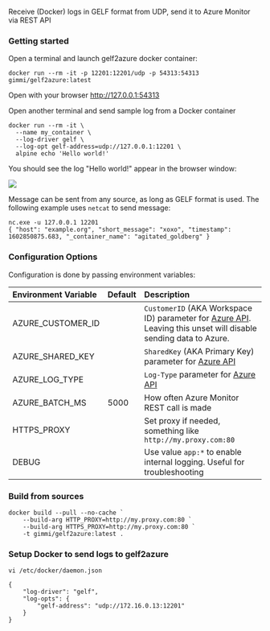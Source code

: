 Receive (Docker) logs in GELF format from UDP, send it to Azure Monitor via REST API

### Getting started

Open a terminal and launch gelf2azure docker container:

```
docker run --rm -it -p 12201:12201/udp -p 54313:54313 gimmi/gelf2azure:latest
```

Open with your browser http://127.0.0.1:54313

Open another terminal and send sample log from a Docker container

```
docker run --rm -it \
  --name my_container \
  --log-driver gelf \
  --log-opt gelf-address=udp://127.0.0.1:12201 \
  alpine echo 'Hello world!'
```

You should see the log "Hello world!" appear in the browser window:

![](https://raw.githubusercontent.com/gimmi/gelf2azure/main/docs/browser.png)

Message can be sent from any source, as long as GELF format is used. The following example uses `netcat` to send message:

```
nc.exe -u 127.0.0.1 12201
{ "host": "example.org", "short_message": "xoxo", "timestamp": 1602850875.683, "_container_name": "agitated_goldberg" }
```

### Configuration Options

Configuration is done by passing environment variables:

| Environment Variable | Default | Description                                                                                                                                 |
|:---------------------|:--------|:--------------------------------------------------------------------------------------------------------------------------------------------|
| AZURE_CUSTOMER_ID    |         | `CustomerID` (AKA Workspace ID) parameter for [Azure API][1]. Leaving this unset will disable sending data to Azure. |
| AZURE_SHARED_KEY     |         | `SharedKey` (AKA Primary Key) parameter for [Azure API][1]                                                           |
| AZURE_LOG_TYPE       |         | `Log-Type` parameter for [Azure API][1]                                                                              |
| AZURE_BATCH_MS       | 5000    | How often Azure Monitor REST call is made                                                                                                   |
| HTTPS_PROXY          |         | Set proxy if needed, something like `http://my.proxy.com:80`                                                                                |
| DEBUG                |         | Use value `app:*` to enable internal logging. Useful for troubleshooting                                                                    |

### Build from sources

```
docker build --pull --no-cache `
    --build-arg HTTP_PROXY=http://my.proxy.com:80 `
    --build-arg HTTPS_PROXY=http://my.proxy.com:80 `
    -t gimmi/gelf2azure:latest .
```

### Setup Docker to send logs to gelf2azure

```
vi /etc/docker/daemon.json

{
    "log-driver": "gelf",
    "log-opts": {
        "gelf-address": "udp://172.16.0.13:12201"
    }
}
```

[1]: https://docs.microsoft.com/en-us/azure/azure-monitor/platform/data-collector-api
